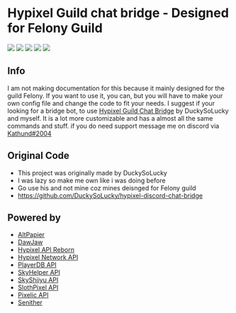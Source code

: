 # Hypixel Guild chat bridge - Designed for Felony Guild

<img src="https://img.shields.io/github/contributors/Kathund/Felony-Bridge-bot?color=success&style=for-the-badge"> <img src="https://img.shields.io/github/stars/Kathund/Felony-Bridge-bot?color=success&style=for-the-badge"> <img src="https://img.shields.io/github/license/Kathund/Felony-Bridge-bot?color=success&style=for-the-badge"> <img src="https://img.shields.io/github/repo-size/Kathund/Felony-Bridge-bot?color=success&style=for-the-badge"> <img src='https://img.shields.io/github/commit-activity/m/Kathund/Felony-Bridge-bot?color=success&style=for-the-badge'>

## Info

I am not making documentation for this because it mainly designed for the guild Felony. If you want to use it, you can, but you will have to make your own config file and change the code to fit your needs.
I suggest if your looking for a bridge bot, to use [Hypixel Guild Chat Bridge](https://github.com/DuckySoLucky/hypixel-discord-chat-bridge) by DuckySoLucky and myself. It is a lot more customizable and has a almost all the same commands and stuff.
if you do need support message me on discord via [Kathund#2004](https://discord.com/users/608584543506530314)

## Original Code 
- This project was originally made by DuckySoLucky
- I was lazy so make me own like i was doing before
- Go use his and not mine coz mines deisnged for Felony guild
- https://github.com/DuckySoLucky/hypixel-discord-chat-bridge

## Powered by

- [AltPapier](https://github.com/Altpapier)
- [DawJaw](https://dawjaw.net/jacobs)
- [Hypixel API Reborn](https://hypixel-api-reborn.github.io/#/)
- [Hypixel Network API](http://api.hypixel.net/)
- [PlayerDB API](https://playerdb.co/)
- [SkyHelper API](https://github.com/Altpapier/SkyHelperAPI)
- [SkyShiiyu API](https://github.com/SkyCryptWebsite/SkyCrypt)
- [SlothPixel API](https://github.com/slothpixel)
- [Pixelic API](https://app.swaggerhub.com/apis-docs/Pixelicc/Pixelic-API/)
- [Senither](https://github.com/Senither)
